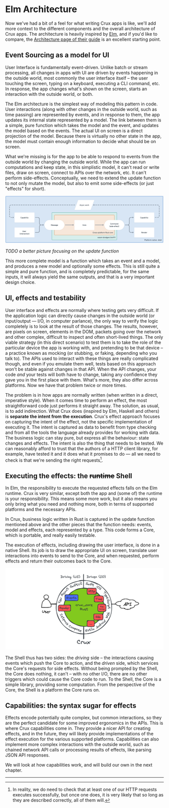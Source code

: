 # Elm Architecture

Now we've had a bit of a feel for what writing Crux apps is like, we'll add more context to the different components and the overall architecture of Crux apps. The architecture is heavily inspired by [Elm](http://elm-lang.org), and if you'd like to compare, the [Architecture page of their guide](https://guide.elm-lang.org/architecture/) is an excellent starting point.

## Event Sourcing as a model for UI

User Interface is fundamentally event-driven. Unlike batch or stream processing, all changes in apps with UI are driven by events happening in the outside world, most commonly the user interface itself – the user touching the screen, typing on a keyboard, executing a CLI command, etc. In response, the app changes what's shown on the screen, starts an interaction with the outside world, or both.

The Elm architecture is the simplest way of modeling this pattern in code. User interactions (along with other changes in the outside world, such as time passing) are represented by events, and in response to them, the app updates its internal state represented by a model. The link between them is a simple, pure function which takes the model and the event, and updates the model based on the events. The actual UI on screen is a direct projection of the model. Because there is virtually no other state in the app, the model must contain enough information to decide what should be on screen.

What we're missing is for the app to be able to respond to events from the outside world by changing the outside world. While the app can run computations and keep state, in this simplistic model, it can't read or write files, draw on screen, connect to APIs over the network, etc. It can't perform side-effects. Conceptually, we need to extend the update function to not only mutate the model, but also to emit some side-effects (or just "effects" for short).

![Logical architecture](../architecture.png)

_TODO a better picture focusing on the update function_

This more complete model is a function which takes an event and a model, and produces a new model and optionally some effects. This is still quite a simple and pure function, and is completely predictable, for the same inputs, it will always yield the same outputs, and that is a very important design choice.

## UI, effects and testability

User interface and effects are normally where testing gets very difficult. If the application logic can directly cause changes in the outside world (or input/output — I/O, in computer parlance), the only way to verify the logic completely is to look at the result of those changes. The results, however, are pixels on screen, elements in the DOM, packets going over the network and other complex, difficult to inspect and often short-lived things. The only viable strategy (in this direct scenario) to test them is to take the role of the particular device the app is working with, and pretending to be that device – a practice known as mocking (or stubbing, or faking, depending who you talk to). The APIs used to interact with these things are really complicated though, and even if you emulate them well, tests based on this approach won't be stable against changes in that API. When the API changes, your code _and_ your tests will both have to change, taking any confidence they gave you in the first place with them. What's more, they also differ across platforms. Now we have that problem twice or more times.

The problem is in how apps are normally written (when written in a direct, imperative style). When it comes time to perform an effect, the most straightforward code just performs it straight away. The solution, as usual, is to add indirection. What Crux does (inspired by Elm, Haskell and others) is **separate the intent from the execution**. Crux's effect approach focuses on capturing the intent of the effect, not the specific implementation of executing it. The intent is captured as data to benefit from type checking and from all the tools the language already provides for working with data. The business logic can stay pure, but express all the behaviour: state changes and effects. The intent is also the thing that needs to be tested. We can reasonably afford to trust that the authors of a HTTP client library, for example, have tested it and it does what it promises to do — all we need to check is that we're sending the right requests[^testing].

## Executing the effects: the ~~runtime~~ Shell

In Elm, the responsibility to execute the requested effects falls on the Elm runtime. Crux is very similar, except both the app and (some of) the runtime is your responsibility. This means some more work, but it also means you only bring what you need and nothing more, both in terms of supported platforms and the necessary APIs.

In Crux, business logic written in Rust is captured in the update function mentioned above and the other pieces that the function needs: events, model and effects, each represented by a type. This code forms a Core, which is portable, and really easily testable.

The execution of effects, including drawing the user interface, is done in a native Shell. Its job is to draw the appropriate UI on screen, translate user interactions into events to send to the Core, and when requested, perform effects and return their outcomes back to the Core.

![The two sides of the Shell](../crux.png)

The Shell thus has two sides: the _driving_ side – the interactions causing events which push the Core to action, and the _driven_ side, which services the Core's requests for side effects. Without being prompted by the Shell, the Core does nothing, it can't – with no other I/O, there are no other triggers which could cause the Core code to run. To the Shell, the Core is a simple library, providing some computation. From the perspective of the Core, the Shell is a platform the Core runs on.

## Capabilities: the syntax sugar for effects

Effects encode potentially quite complex, but common interactions, so they are the perfect candidate for some improved ergonomics in the APIs. This is where Crux capabilities come in. They provide a nicer API for creating effects, and in the future, they will likely provide implementations of the effect execution for the various supported platforms. Capabilities can also implement more complex interactions with the outside world, such as chained network API calls or processing results of effects, like parsing JSON API responses.

We will look at how capabilities work, and will build our own in the next chapter.

---

[^testing]: In reality, we do need to check that at least one of our HTTP requests executes successfully, but once one does, it is very likely that so long as they are described correctly, all of them will.
